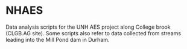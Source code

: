 # NHAES
Data analysis scripts for the UNH AES project along College brook (CLGB.AG site). Some scripts also refer to data collected from streams leading into the Mill Pond dam in Durham. 
